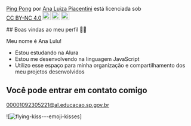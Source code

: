<p xmlns:cc="http://creativecommons.org/ns#" xmlns:dct="http://purl.org/dc/terms/"><a property="dct:title" rel="cc :attributionURL" href="https://github.com/analuizapiace/ping-pong-game">Ping Pong</a> por <a rel="cc:attributionURL dct:creator" property="cc:attributionName" href ="https://github.com/analuizapiace/analuizapiace">Ana Luiza Piacentini</a> está licenciada sob <a href="https://creativecommons.org/licenses/by-nc/4.0/?ref=chooser -v1" target="_blank" rel="license noopener noreferrer" style="display:inline-block;">CC BY-NC 4.0<img style="height:22px!important;margin-left:3px;vertical- alinhar:texto inferior;" src="https://mirrors.creativecommons.org/presskit/icons/cc.svg?ref=chooser-v1" alt=""><img style="height:22px!important;margin-left:3px;vertical -align:texto inferior;" src="https://mirrors.creativecommons.org/presskit/icons/by.svg?ref=chooser-v1" alt=""><img style="height:22px!important;margin-left:3px;vertical -align:texto inferior;" src="https://mirrors.creativecommons.org/presskit/icons/nc.svg?ref=chooser-v1" alt=""></a></p>
## Boas vindas ao meu perfil 🩷🌷

Meu nome é Ana Lulu!

- Estou estudando na Alura
- Estou me desenvolvendo na linguagem JavaScript
- Utilizo esse espaço para minha organização e compartilhamento dos meu projetos desenvolvidos

## **Você pode entrar em contato comigo**
00001092305221@al.educacao.sp.gov.br

![![flying-kiss---emoji-kisses](https://github.com/analuizapiace/analuizapiace/assets/172525913/485077a5-d427-411d-ac79-9c8907278376)]
